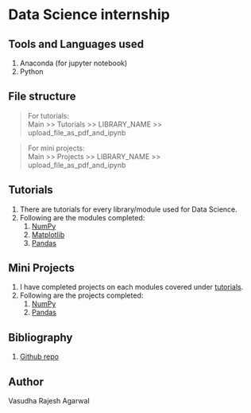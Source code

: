 # Data Science internship

## Tools and Languages used

1. Anaconda (for jupyter notebook)
2. Python 

## File structure

> For tutorials:  
    Main >> Tutorials >> LIBRARY_NAME >> upload_file_as_pdf_and_ipynb

> For mini projects:  
    Main >> Projects >> LIBRARY_NAME >> upload_file_as_pdf_and_ipynb

## Tutorials

1. There are tutorials for every library/module used for Data Science.
2. Following are the modules completed:  
    1. [NumPy](Tutorials/Numpy/tutorial_numpy.ipynb)
    2. [Matplotlib](Tutorials/Matplotlib/Matplotlib_tutorial.ipynb)
    3. [Pandas](Tutorials/Pandas/pandas_tutorial.ipynb)

## Mini Projects

1. I have completed projects on each modules covered under [tutorials](Tutorials).
2. Following are the projects completed:  
    1. [NumPy](mini_projects/NumPy)
    2. [Pandas](mini_projects/Pandas)

## Bibliography

1. [Github repo](https://github.com/nitinkumar30/Data-Science-mini-projects)


## Author

Vasudha Rajesh Agarwal
